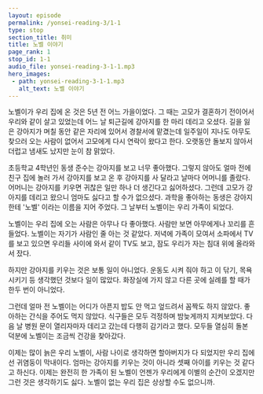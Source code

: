 ```yaml
---
layout: episode
permalink: /yonsei-reading-3/1-1
type: stop
section_title: 취미
title: 노벨 이야기
page_rank: 1
stop_id: 1-1
audio_file: yonsei-reading-3-1-1.mp3
hero_images:
 - path: yonsei-reading-3-1-1.mp3
   alt_text: 노벨 이야기
---
```

노벨이가 우리 집에 온 것은 5년 전 어느 가을이었다. 그 때는 고모가 결혼하기 전이어서 우리와 같이 살고 있었는데 어느 날 퇴근길에 강아지를 한 마리 데리고 오셨다. 길을 잃은 강아지가 며칠 동안 같은 자리에 있어서 경찰서에 맡겼는데 일주일이 지나도 아무도 찾으러 오는 사람이 없어서 고모에게 다시 연락이 왔다고 한다. 오랫동안 돌보지 않아서 더럽고 냄새도 났지만 눈이 참 맑았다.

초등학교 4학년인 동생 준수는 강아지를 보고 너무 좋아했다. 그렇지 않아도 얼마 전에 친구 집에 놀러 가서 강아지를 보고 온 후 강아지를 사 달라고 날마다 어머니를 졸랐다. 어머니는 강아지를 키우면 귀찮은 일만 하나 더 생긴다고 싫어하셨다. 그런데 고모가 강아지를 데리고 왔으니 엄마도 싫다고 할 수가 없으셨다. 과학을 좋아하는 동생은 강아지한테 '노벨' 이라는 이름을 지어 주었다. 그 날부터 노벨이는 우리 가족이 되었다.

노벨이는 우리 집에 오는 사람은 아무나 다 좋아했다. 사람만 보면 아무에게나 꼬리를 흔들었다. 노벨이는 자기가 사람인 줄 아는 것 같았다. 저녁에 가족이 모여서 소파에서 TV를 보고 있으면 우리들 사이에 와서 같이 TV도 보고, 잠도 우리가 자는 침대 위에 올라와서 잤다.

하지만 강아지를 키우는 것은 보통 일이 아니었다. 운동도 시켜 줘야 하고 이 닦기, 목욕 시키기 등 생각했던 것보다 일이 많았다. 화장실에 가지 않고 다른 곳에 실례를 할 때가 한두 번이 아니었다.

그런데 얼마 전 노벨이는 어디가 아픈지 밥도 안 먹고 엎드려서 꼼짝도 하지 않았다. 좋아하는 간식을 주어도 먹지 않았다. 식구들은 모두 걱정하며 밤늦게까지 지켜보았다. 다음 날 병원 문이 열리자마자 데리고 갔는데 다행히 감기라고 했다. 모두들 열심히 돌본 덕분에 노벨이는 조금씩 건강을 찾아갔다.

이제는 많이 늙은 우리 노벨이, 사람 나이로 생각하면 할아버지가 다 되었지만 우리 집에선 귀염둥이 막내이다. 엄마는 강아지를 키우는 것이 아니라 셋째 아이를 키우는 것 같다고 하신다. 이제는 완전히  한 가족이 된 노벨이 언젠가 우리에게 이별의 순간이 오겠지만 그런 것은 생각하기도 싫다. 노벨이 없는 우리 집은 상상할 수도 없으니까.
